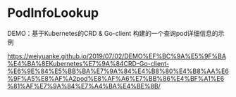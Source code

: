 # PodInfoLookup
DEMO：基于Kubernetes的CRD &amp; Go-client 构建的一个查询pod详细信息的示例

https://weiyuanke.github.io/2019/07/02/DEMO%EF%BC%9A%E5%9F%BA%E4%BA%8EKubernetes%E7%9A%84CRD-Go-client-%E6%9E%84%E5%BB%BA%E7%9A%84%E4%B8%80%E4%B8%AA%E6%9F%A5%E8%AF%A2pod%E8%AF%A6%E7%BB%86%E4%BF%A1%E6%81%AF%E7%9A%84%E7%A4%BA%E4%BE%8B/